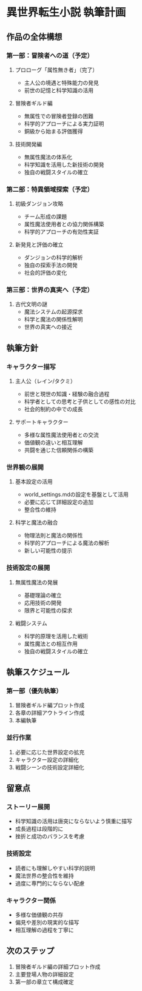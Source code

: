 # 異世界転生小説 執筆計画

## 作品の全体構想

### 第一部：冒険者への道（予定）
1. プロローグ「属性無き者」（完了）
   - 主人公の境遇と特殊能力の発見
   - 前世の記憶と科学知識の活用

2. 冒険者ギルド編
   - 無属性での冒険者登録の困難
   - 科学的アプローチによる実力証明
   - 銅級から始まる評価獲得

3. 技術開発編
   - 無属性魔法の体系化
   - 科学知識を活用した新技術の開発
   - 独自の戦闘スタイルの確立

### 第二部：特異領域探索（予定）
1. 初級ダンジョン攻略
   - チーム形成の課題
   - 属性魔法使用者との協力関係構築
   - 科学的アプローチの有効性実証

2. 新発見と評価の確立
   - ダンジョンの科学的解析
   - 独自の探索手法の開発
   - 社会的評価の変化

### 第三部：世界の真実へ（予定）
1. 古代文明の謎
   - 魔法システムの起源探求
   - 科学と魔法の関係性解明
   - 世界の真実への接近

## 執筆方針

### キャラクター描写
1. 主人公（レイン/タクミ）
   - 前世と現世の知識・経験の融合過程
   - 科学者としての思考と子供としての感性の対比
   - 社会的制約の中での成長

2. サポートキャラクター
   - 多様な属性魔法使用者との交流
   - 価値観の違いと相互理解
   - 共闘を通じた信頼関係の構築

### 世界観の展開
1. 基本設定の活用
   - world_settings.mdの設定を基盤として活用
   - 必要に応じて詳細設定の追加
   - 整合性の維持

2. 科学と魔法の融合
   - 物理法則と魔法の関係性
   - 科学的アプローチによる魔法の解析
   - 新しい可能性の提示

### 技術設定の展開
1. 無属性魔法の発展
   - 基礎理論の確立
   - 応用技術の開発
   - 限界と可能性の探求

2. 戦闘システム
   - 科学的原理を活用した戦術
   - 属性魔法との相互作用
   - 独自の戦闘スタイルの確立

## 執筆スケジュール

### 第一部（優先執筆）
1. 冒険者ギルド編プロット作成
2. 各章の詳細アウトライン作成
3. 本編執筆

### 並行作業
1. 必要に応じた世界設定の拡充
2. キャラクター設定の詳細化
3. 戦闘シーンの技術設定詳細化

## 留意点

### ストーリー展開
- 科学知識の活用は唐突にならないよう慎重に描写
- 成長過程は段階的に
- 挫折と成功のバランスを考慮

### 技術設定
- 読者にも理解しやすい科学的説明
- 魔法世界の整合性を維持
- 過度に専門的にならない配慮

### キャラクター関係
- 多様な価値観の共存
- 偏見や差別の現実的な描写
- 相互理解の過程を丁寧に

## 次のステップ
1. 冒険者ギルド編の詳細プロット作成
2. 主要登場人物の詳細設定
3. 第一部の章立て構成確定